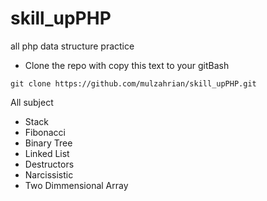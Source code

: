 # skill_upPHP

all php data structure practice
- Clone the repo with copy this text to your gitBash
```
git clone https://github.com/mulzahrian/skill_upPHP.git
```
All subject
- Stack
- Fibonacci
- Binary Tree
- Linked List
- Destructors
- Narcissistic
- Two Dimmensional Array

